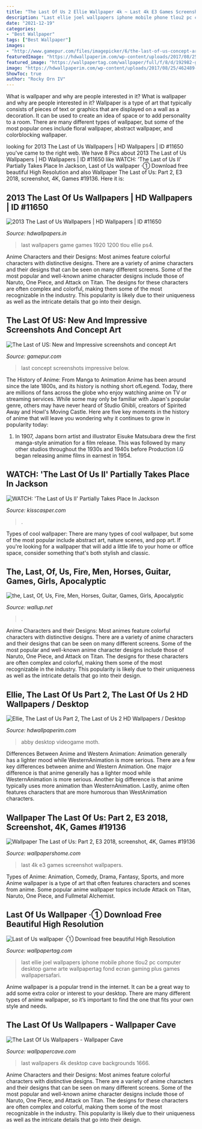 ```yaml
---
title: "The Last Of Us 2 Ellie Wallpaper 4k ~ Last 4k E3 Games Screenshot Wallpapers"
description: "Last ellie joel wallpapers iphone mobile phone tlou2 pc computer desktop game arte wallpapertag fond ecran gaming plus games wallpapersafari"
date: "2021-12-19"
categories:
- "Best Wallpaper"
tags: ["Best Wallpaper"]
images:
- "http://www.gamepur.com/files/imagepicker/6/the-last-of-us-concept-art-7.jpg"
featuredImage: "https://hdwallpaperim.com/wp-content/uploads/2017/08/25/462489-Ellie-The_Last_of_Us_Part_2-The_Last_of_Us_2.jpg"
featured_image: "https://wallpapertag.com/wallpaper/full/f/8/d/192982-gorgerous-last-of-us-wallpaper-1080x1920-image.jpg"
image: "https://hdwallpaperim.com/wp-content/uploads/2017/08/25/462489-Ellie-The_Last_of_Us_Part_2-The_Last_of_Us_2.jpg"
ShowToc: true
author: "Rocky Orn IV"
---
```



What is wallpaper and why are people interested in it?
What is wallpaper and why are people interested in it?
Wallpaper is a type of art that typically consists of pieces of text or graphics that are displayed on a wall as a decoration. It can be used to create an idea of space or to add personality to a room. There are many different types of wallpaper, but some of the most popular ones include floral wallpaper, abstract wallpaper, and colorblocking wallpaper.

	

		
looking for 2013 The Last of Us Wallpapers | HD Wallpapers | ID #11650 you've came to the right web. We have 8 Pics about 2013 The Last of Us Wallpapers | HD Wallpapers | ID #11650 like WATCH: &#039;The Last of Us II&#039; Partially Takes Place In Jackson, Last of Us wallpaper ·① Download free beautiful High Resolution and also Wallpaper The Last of Us: Part 2, E3 2018, screenshot, 4K, Games #19136. Here it is:
		
    
## 2013 The Last Of Us Wallpapers | HD Wallpapers | ID #11650

<img loading=lazy src="http://www.hdwallpapers.in/download/2013_the_last_of_us-1920x1200.jpg" onerror="this.onerror=null;this.src='https://tse3.mm.bing.net/th?id=OIP.PR2IWrtjN35cS5XTGMHLLAHaEo&amp;pid=15.1';" alt="2013 The Last of Us Wallpapers | HD Wallpapers | ID #11650">

_Source: hdwallpapers.in_

>last wallpapers game games 1920 1200 tlou ellie ps4. 

	

Anime Characters and their Designs: Most animes feature colorful characters with distinctive designs.
There are a variety of anime characters and their designs that can be seen on many different screens. Some of the most popular and well-known anime character designs include those of Naruto, One Piece, and Attack on Titan. The designs for these characters are often complex and colorful, making them some of the most recognizable in the industry. This popularity is likely due to their uniqueness as well as the intricate details that go into their design.

    
## The Last Of US: New And Impressive Screenshots And Concept Art

<img loading=lazy src="http://www.gamepur.com/files/imagepicker/6/the-last-of-us-concept-art-7.jpg" onerror="this.onerror=null;this.src='https://tse4.mm.bing.net/th?id=OIP.BVzx4k8qUmLMkbqz2on5dAHaEE&amp;pid=15.1';" alt="The Last of US: New and Impressive screenshots and concept Art">

_Source: gamepur.com_

>last concept screenshots impressive below. 

	

The History of Anime: From Manga to Animation
Anime has been around since the late 1800s, and its history is nothing short ofLegend. Today, there are millions of fans across the globe who enjoy watching anime on TV or streaming services. While some may only be familiar with Japan's popular genre, others may have never heard of Studio Ghibli, creators of Spirited Away and Howl's Moving Castle. Here are five key moments in the history of anime that will leave you wondering why it continues to grow in popularity today:
1) In 1907, Japans born artist and illustrator Eisuke Matsubara drew the first manga-style animation for a film release. This was followed by many other studios throughout the 1930s and 1940s before Production I.G began releasing anime films in earnest in 1954.

    
## WATCH: &#039;The Last Of Us II&#039; Partially Takes Place In Jackson

<img loading=lazy src="https://townsquare.media/site/147/files/2020/06/The-Last-of-Us-II-PlayStation.jpg?w=1200&amp;h=0&amp;zc=1&amp;s=0&amp;a=t&amp;q=89" onerror="this.onerror=null;this.src='https://tse4.mm.bing.net/th?id=OIP.EDyZLpIWROpxza5xxZluDgHaEP&amp;pid=15.1';" alt="WATCH: &#039;The Last of Us II&#039; Partially Takes Place In Jackson">

_Source: kisscasper.com_

>. 

	

Types of cool wallpaper:
There are many types of cool wallpaper, but some of the most popular include abstract art, nature scenes, and pop art. If you're looking for a wallpaper that will add a little life to your home or office space, consider something that's both stylish and classic.

    
## The, Last, Of, Us, Fire, Men, Horses, Guitar, Games, Girls, Apocalyptic

<img loading=lazy src="https://wallup.net/wp-content/uploads/2019/09/166684-the-last-of-us-fire-men-horses-guitar-games-girls-apocalyptic-fantasy-2.jpg" onerror="this.onerror=null;this.src='https://tse1.mm.bing.net/th?id=OIP.RrGCbshXBW3-Iy3vT5DrygHaEd&amp;pid=15.1';" alt="the, Last, Of, Us, Fire, Men, Horses, Guitar, Games, Girls, Apocalyptic">

_Source: wallup.net_

>. 

	

Anime Characters and their Designs: Most animes feature colorful characters with distinctive designs.
There are a variety of anime characters and their designs that can be seen on many different screens. Some of the most popular and well-known anime character designs include those of Naruto, One Piece, and Attack on Titan. The designs for these characters are often complex and colorful, making them some of the most recognizable in the industry. This popularity is likely due to their uniqueness as well as the intricate details that go into their design.

    
## Ellie, The Last Of Us Part 2, The Last Of Us 2 HD Wallpapers / Desktop

<img loading=lazy src="https://hdwallpaperim.com/wp-content/uploads/2017/08/25/462489-Ellie-The_Last_of_Us_Part_2-The_Last_of_Us_2.jpg" onerror="this.onerror=null;this.src='https://tse1.mm.bing.net/th?id=OIP.Ey4Co5nqgiojtmrBv36TpwHaEK&amp;pid=15.1';" alt="Ellie, The Last of Us Part 2, The Last of Us 2 HD Wallpapers / Desktop">

_Source: hdwallpaperim.com_

>abby desktop videogame moth. 

	

Differences Between Anime and Western Animation: Animation generally has a lighter mood while WesternAnimation is more serious.
There are a few key differences between anime and Western Animation. One major difference is that anime generally has a lighter mood while WesternAnimation is more serious. Another big difference is that anime typically uses more animation than WesternAnimation. Lastly, anime often features characters that are more humorous than WestAnimation characters.

    
## Wallpaper The Last Of Us: Part 2, E3 2018, Screenshot, 4K, Games #19136

<img loading=lazy src="https://wallpapershome.com/images/wallpapers/the-last-of-us-part-2-3840x2160-e3-2018-screenshot-4k-19136.jpg" onerror="this.onerror=null;this.src='https://tse2.mm.bing.net/th?id=OIP.jzJjdE_i8zAvHVay47zGVgHaEK&amp;pid=15.1';" alt="Wallpaper The Last of Us: Part 2, E3 2018, screenshot, 4K, Games #19136">

_Source: wallpapershome.com_

>last 4k e3 games screenshot wallpapers. 

	

Types of Anime: Animation, Comedy, Drama, Fantasy, Sports, and more
Anime wallpaper is a type of art that often features characters and scenes from anime. Some popular anime wallpaper topics include Attack on Titan, Naruto, One Piece, and Fullmetal Alchemist.

    
## Last Of Us Wallpaper ·① Download Free Beautiful High Resolution

<img loading=lazy src="https://wallpapertag.com/wallpaper/full/f/8/d/192982-gorgerous-last-of-us-wallpaper-1080x1920-image.jpg" onerror="this.onerror=null;this.src='https://tse3.mm.bing.net/th?id=OIP.v7cP8yfgPZItx2MmSbefaQHaNK&amp;pid=15.1';" alt="Last of Us wallpaper ·① Download free beautiful High Resolution">

_Source: wallpapertag.com_

>last ellie joel wallpapers iphone mobile phone tlou2 pc computer desktop game arte wallpapertag fond ecran gaming plus games wallpapersafari. 

	

Anime wallpaper is a popular trend in the internet. It can be a great way to add some extra color or interest to your desktop. There are many different types of anime wallpaper, so it’s important to find the one that fits your own style and needs.

    
## The Last Of Us Wallpapers - Wallpaper Cave

<img loading=lazy src="https://wallpapercave.com/wp/wp1811285.jpg" onerror="this.onerror=null;this.src='https://tse3.mm.bing.net/th?id=OIP.P8LJdW9BjsTw4VDtAxXjBwHaEo&amp;pid=15.1';" alt="The Last Of Us Wallpapers - Wallpaper Cave">

_Source: wallpapercave.com_

>last wallpapers 4k desktop cave backgrounds 1666. 

	

Anime Characters and their Designs: Most animes feature colorful characters with distinctive designs.
There are a variety of anime characters and their designs that can be seen on many different screens. Some of the most popular and well-known anime character designs include those of Naruto, One Piece, and Attack on Titan. The designs for these characters are often complex and colorful, making them some of the most recognizable in the industry. This popularity is likely due to their uniqueness as well as the intricate details that go into their design.

